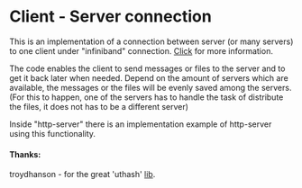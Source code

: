 # Client - Server connection

This is an implementation of a connection between server (or many servers) to one client 
under "infiniband" connection. [Click](https://en.wikipedia.org/wiki/InfiniBand) for more information.

The code enables the client to send messages or files to the server and to get it back later when needed. 
Depend on the amount of servers which are available, the messages or the files will be evenly saved among the servers. 
(For this to happen, one of the servers has to handle the task of distribute the files, it does not has to be a different server)

Inside "http-server" there is an implementation example of http-server using this functionality. 


#### Thanks:
troydhanson - for the great 'uthash' [lib](https://github.com/troydhanson/uthash).
